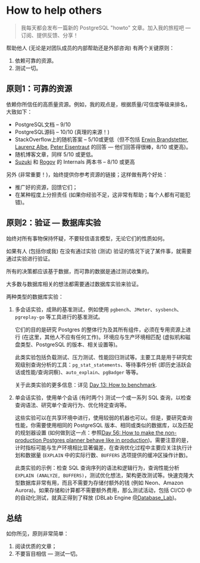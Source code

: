 # How to help others

>我每天都会发布一篇新的 PostgreSQL "howto" 文章。加入我的旅程吧 — 订阅、提供反馈、分享！

帮助他人 (无论是对团队成员的内部帮助还是外部咨询) 有两个关键原则：

1. 依赖可靠的资源。
2. 测试一切。

## 原则1：可靠的资源

依赖你所信任的高质量资源。例如，我的观点是，根据质量/可信度等级来排名，大致如下：

- PostgreSQL文档 – 9/10
- PostgreSQL源码 – 10/10 (真理的来源！)
- StackOverflow上的随机答案 – 5/10或更低（但不包括 [Erwin Brandstetter](https://stackoverflow.com/users/939860/erwin-brandstetter), [Laurenz Albe](https://stackoverflow.com/users/6464308/laurenz-albe), [Peter Eisentraut](https://stackoverflow.com/users/98530/peter-eisentraut) 的回答 — 他们回答得很棒，8/10 或更高)。
- 随机博客文章，同样 5/10 或更低。
- [Suzuki](https://www.interdb.jp/pg/) 和 [Rogov](https://postgrespro.com/blog/pgsql/5969637) 的 Internals 两本书 – 8/10 或更高

另外 (非常重要！)，始终提供你参考资源的链接；这样做有两个好处：

- 推广好的资源，回馈它们；
- 在某种程度上分担责任 (如果你经验不足，这非常有帮助；每个人都有可能犯错)。

## 原则2：验证 — 数据库实验

始终对所有事物保持怀疑，不要轻信语言模型，无论它们的性质如何。

如果有人 (包括你或我) 在没有通过实验 (测试) 验证的情况下说了某件事，就需要通过实验进行验证。

所有的决策都应该基于数据，而可靠的数据是通过测试收集的。

大多数与数据库相关的想法都需要通过数据库实验来验证。

两种类型的数据库实验：

1. 多会话实验，成熟的基准测试，例如使用 `pgbench`、`JMeter`、`sysbench`、`pgreplay-go` 等工具进行的基准测试。

   它们的目的是研究 Postgres 的整体行为及其所有组件，必须在专用资源上进行 (在这里，其他人不应有任何工作)。环境应与生产环境相匹配 (虚拟机和磁盘类型、PostgreSQL 的版本、相关设置等)。

   此类实验包括负载测试、压力测试、性能回归测试等。主要工具是用于研究宏观级别查询分析的工具：`pg_stat_statements`、等待事件分析 (即历史活跃会话或性能/查询洞察)、`auto_explain`、`pgBadger` 等等。

   关于此类实验的更多信息：详见 [Day 13: How to benchmark](https://gitlab.com/postgres-ai/postgresql-consulting/postgres-howtos/-/blob/main/0013_how_to_benchmark.md).

2. 单会话实验，使用单个会话 (有时两个) 测试一个或一系列 SQL 查询，以检查查询语法、研究单个查询行为、优化特定查询等。

   这些实验可以在共享环境中进行，使用较弱的机器也可以。但是，要研究查询性能，你需要使用相同的 PostgreSQL 版本、相同或类似的数据库，以及匹配的规划器设置 (如何做到这一点：参照[Day 56: How to make the non-production Postgres planner behave like in production](https://gitlab.com/postgres-ai/postgresql-consulting/postgres-howtos/-/blob/main/0056_how_to_imitate_production_planner.md))。需要注意的是，计时指标可能与生产环境相比显著偏差，在查询优化过程中主要应关注执行计划和数据量 (`EXPLAIN` 中的实际行数、`BUFFERS` 选项提供的缓冲区操作计数)。

   此类实验的示例：检查 SQL 查询序列的语法和逻辑行为，查询性能分析 `EXPLAIN (ANALYZE, BUFFERS)`，测试优化想法，架构更改测试等。快速克隆大型数据库非常有用，而且不需要为存储付额外的钱 (例如 Neon、Amazon Aurora)。如果存储和计算都不需要额外费用，那么测试活动，包括 CI/CD 中的自动化测试，就真正得到了释放 (DBLab Engine [@Database_Lab](https://twitter.com/Database_Lab))。

## 总结

如你所见，原则非常简单：

1. 阅读优质的文章；
2. 不要盲目相信 — 测试一切。
